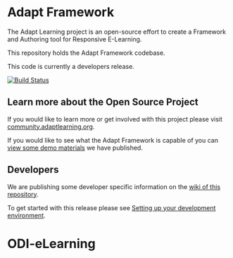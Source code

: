 Adapt Framework
===============
The Adapt Learning project is an open-source effort to create a Framework and Authoring tool for Responsive E-Learning.

This repository holds the Adapt Framework codebase.

This code is currently a developers release.

 [![Build Status](https://secure.travis-ci.org/adaptlearning/adapt_framework.png)](http://travis-ci.org/adaptlearning/adapt_framework)

## Learn more about the Open Source Project

If you would like to learn more or get involved with this project please visit [community.adaptlearning.org](http://community.adaptlearning.org/).

If you would like to see what the Adapt Framework is capable of you can [view some demo materials](https://community.adaptlearning.org/demo/index.html) we have published.

## Developers

We are publishing some developer specific information on the [wiki of this repository](https://github.com/adaptlearning/adapt_framework/wiki).

To get started with this release please see [Setting up your development environment](https://github.com/adaptlearning/adapt_framework/wiki/Setting-up-your-development-environment).
# ODI-eLearning
